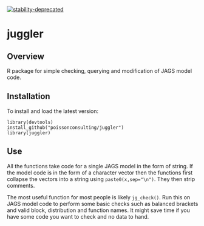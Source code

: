 [![stability-deprecated](https://img.shields.io/badge/stability-deprecated-red.svg)](https://github.com/joethorley/stability-badges#deprecated)

# juggler

## Overview

R package for simple checking, querying and modification
of JAGS model code.

## Installation

To install and load the latest version:

    library(devtools)
    install_github("poissonconsulting/juggler")
    library(juggler)

## Use

All the functions take code for a single JAGS model in the form of string. If the 
model code is in the form of a character vector then the functions first collapse the 
vectors into a string using `paste0(x,sep="\n")`. They then strip comments.

The most useful function for most people is likely `jg_check()`. Run this on
JAGS model code to perform some basic checks such as balanced brackets
and valid block, distribution and function names. 
It might save time if you have some code you want to check and no data to hand.
